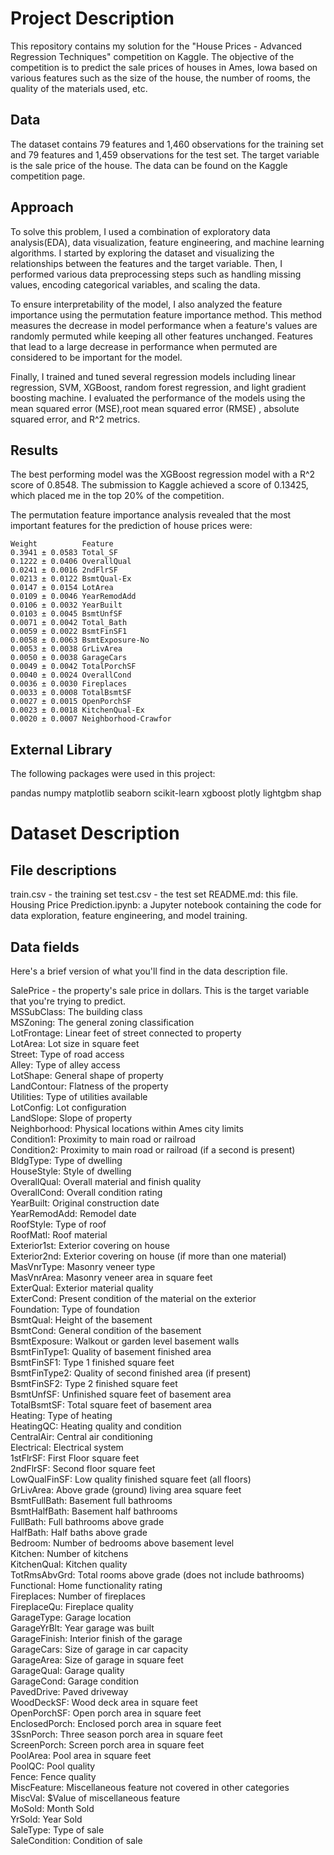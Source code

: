 # Project Description
This repository contains my solution for the "House Prices - Advanced Regression Techniques" competition on Kaggle. The objective of the competition is to predict the sale prices of houses in Ames, Iowa based on various features such as the size of the house, the number of rooms, the quality of the materials used, etc.

## Data
The dataset contains 79 features and 1,460 observations for the training set and 79 features and 1,459 observations for the test set. The target variable is the sale price of the house. The data can be found on the Kaggle competition page.

## Approach
To solve this problem, I used a combination of exploratory data analysis(EDA), data visualization, feature engineering, and machine learning algorithms. I started by exploring the dataset and visualizing the relationships between the features and the target variable. Then, I performed various data preprocessing steps such as handling missing values, encoding categorical variables, and scaling the data.

To ensure interpretability of the model, I also analyzed the feature importance using the permutation feature importance method. This method measures the decrease in model performance when a feature's values are randomly permuted while keeping all other features unchanged. Features that lead to a large decrease in performance when permuted are considered to be important for the model.

Finally, I trained and tuned several regression models including linear regression, SVM, XGBoost, random forest regression, and light gradient boosting machine. I evaluated the performance of the models using the mean squared error (MSE),root mean squared error (RMSE) , absolute squared error, and R^2 metrics.

## Results
The best performing model was the XGBoost regression model with a R^2 score of 0.8548. The submission to Kaggle achieved a score of 0.13425, which placed me in the top 20% of the competition.

The permutation feature importance analysis revealed that the most important features for the prediction of house prices were:
    
    Weight          Feature
    0.3941 ± 0.0583	Total_SF
    0.1222 ± 0.0406	OverallQual
    0.0241 ± 0.0016	2ndFlrSF
    0.0213 ± 0.0122	BsmtQual-Ex
    0.0147 ± 0.0154	LotArea
    0.0109 ± 0.0046	YearRemodAdd
    0.0106 ± 0.0032	YearBuilt
    0.0103 ± 0.0045	BsmtUnfSF
    0.0071 ± 0.0042	Total_Bath
    0.0059 ± 0.0022	BsmtFinSF1
    0.0058 ± 0.0063	BsmtExposure-No
    0.0053 ± 0.0038	GrLivArea
    0.0050 ± 0.0038	GarageCars
    0.0049 ± 0.0042	TotalPorchSF
    0.0040 ± 0.0024	OverallCond
    0.0036 ± 0.0030	Fireplaces
    0.0033 ± 0.0008	TotalBsmtSF
    0.0027 ± 0.0015	OpenPorchSF
    0.0023 ± 0.0018	KitchenQual-Ex
    0.0020 ± 0.0007	Neighborhood-Crawfor

## External Library
The following packages were used in this project:

  pandas
  numpy
  matplotlib
  seaborn
  scikit-learn
  xgboost
  plotly
  lightgbm
  shap

# Dataset Description
## File descriptions
  train.csv - the training set
  test.csv - the test set
  README.md: this file.
  Housing Price Prediction.ipynb: a Jupyter notebook containing the code for data exploration, feature engineering, and model training.
  
  
## Data fields
Here's a brief version of what you'll find in the data description file.


  SalePrice - the property's sale price in dollars. This is the target variable that you're trying to predict.\
  MSSubClass: The building class\
  MSZoning: The general zoning classification\
  LotFrontage: Linear feet of street connected to property\
  LotArea: Lot size in square feet\
  Street: Type of road access\
  Alley: Type of alley access\
  LotShape: General shape of property\
  LandContour: Flatness of the property\
  Utilities: Type of utilities available\
  LotConfig: Lot configuration\
  LandSlope: Slope of property\
  Neighborhood: Physical locations within Ames city limits\
  Condition1: Proximity to main road or railroad\
  Condition2: Proximity to main road or railroad (if a second is present)\
  BldgType: Type of dwelling\
  HouseStyle: Style of dwelling\
  OverallQual: Overall material and finish quality\
  OverallCond: Overall condition rating\
  YearBuilt: Original construction date\
  YearRemodAdd: Remodel date\
  RoofStyle: Type of roof\
  RoofMatl: Roof material\
  Exterior1st: Exterior covering on house\
  Exterior2nd: Exterior covering on house (if more than one material)\
  MasVnrType: Masonry veneer type\
  MasVnrArea: Masonry veneer area in square feet\
  ExterQual: Exterior material quality\
  ExterCond: Present condition of the material on the exterior\
  Foundation: Type of foundation\
  BsmtQual: Height of the basement\
  BsmtCond: General condition of the basement\
  BsmtExposure: Walkout or garden level basement walls\
  BsmtFinType1: Quality of basement finished area\
  BsmtFinSF1: Type 1 finished square feet\
  BsmtFinType2: Quality of second finished area (if present)\
  BsmtFinSF2: Type 2 finished square feet\
  BsmtUnfSF: Unfinished square feet of basement area\
  TotalBsmtSF: Total square feet of basement area\
  Heating: Type of heating\
  HeatingQC: Heating quality and condition\
  CentralAir: Central air conditioning\
  Electrical: Electrical system\
  1stFlrSF: First Floor square feet\
  2ndFlrSF: Second floor square feet\
  LowQualFinSF: Low quality finished square feet (all floors)\
  GrLivArea: Above grade (ground) living area square feet\
  BsmtFullBath: Basement full bathrooms\
  BsmtHalfBath: Basement half bathrooms\
  FullBath: Full bathrooms above grade\
  HalfBath: Half baths above grade\
  Bedroom: Number of bedrooms above basement level\
  Kitchen: Number of kitchens\
  KitchenQual: Kitchen quality\
  TotRmsAbvGrd: Total rooms above grade (does not include bathrooms)\
  Functional: Home functionality rating\
  Fireplaces: Number of fireplaces\
  FireplaceQu: Fireplace quality\
  GarageType: Garage location\
  GarageYrBlt: Year garage was built\
  GarageFinish: Interior finish of the garage\
  GarageCars: Size of garage in car capacity\
  GarageArea: Size of garage in square feet\
  GarageQual: Garage quality\
  GarageCond: Garage condition\
  PavedDrive: Paved driveway\
  WoodDeckSF: Wood deck area in square feet\
  OpenPorchSF: Open porch area in square feet\
  EnclosedPorch: Enclosed porch area in square feet\
  3SsnPorch: Three season porch area in square feet\
  ScreenPorch: Screen porch area in square feet\
  PoolArea: Pool area in square feet\
  PoolQC: Pool quality\
  Fence: Fence quality\
  MiscFeature: Miscellaneous feature not covered in other categories\
  MiscVal: $Value of miscellaneous feature\
  MoSold: Month Sold\
  YrSold: Year Sold\
  SaleType: Type of sale\
  SaleCondition: Condition of sale
